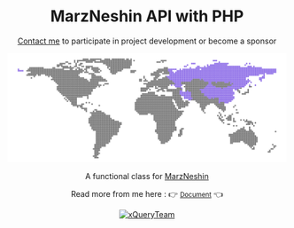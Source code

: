 <div align="center">
  <h1>MarzNeshin API with PHP</h1>
  <p><a href="https://t.me/xQuerySupport">Contact me</a> to participate in project development or become a sponsor</p>
  <img src="./docs/_media/map.svg">
  <p>A functional class for <a href="https://github.com/marzneshin/marzneshin">MarzNeshin</a></p>
  <p>Read more from me here : 👉 <small><a href="https://mobinjavari.github.io/marzneshin-api-php/">Document</a></small> 👈</p>
  <a href="https://t.me/xQueryTeam" title="xQueryTeam"><img alt="xQueryTeam" src="https://img.shields.io/badge/-xQueryTeam-252932?labelColor=4C8EDA&logo=telegram&logoColor=20232A"></a>
</div>
